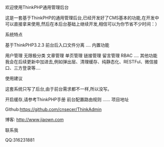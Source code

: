 欢迎使用ThinkPHP通用管理后台

这是一套基于ThinkPHP的通用管理后台,已经开发好了CMS基本的功能,在开发中可以直接拿来使用,然后在本后台基础上继续开发,相信可以为你节省不少时间：）

系统特点

基于ThinkPHP3.2.3
前台后入口文件分离
....
内置功能

用户管理
无限极分类
文章管理
单页管理
链接管理
留言管理
RBAC
....
其他功能我会在后续更新中加进去,例如弹出层、清理缓存、纯静态化、RESTFul、微信接口、三方登录等....

使用建议

这套系统只写了后台,由于前台需求都不一样,所以没写。

开启缓存,请参考ThinkPHP手册
前台配置路由规则
......
项目地址

Github:https://github.com/cnsecer/ThinkAdmin

博客: http://www.jiaown.com

联系我

QQ:316231881
